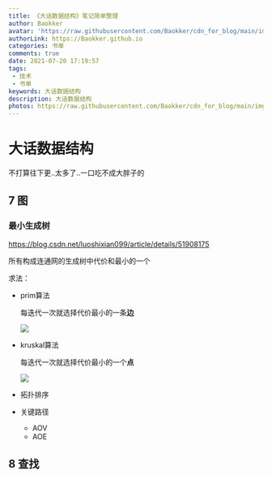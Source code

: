 ```yaml
---
title: 《大话数据结构》笔记简单整理
author: Baokker
avatar: 'https://raw.githubusercontent.com/Baokker/cdn_for_blog/main/img/custom/avatar.jpg'
authorLink: https://Baokker.github.io
categories: 书单
comments: true
date: 2021-07-20 17:19:57
tags: 
 - 技术
 - 书单
keywords: 大话数据结构
description: 大话数据结构
photos: https://raw.githubusercontent.com/Baokker/cdn_for_blog/main/img/custom/avatar.jpg
---
```


# 大话数据结构

不打算往下更..太多了..一口吃不成大胖子的

## 7 图



### 最小生成树

https://blog.csdn.net/luoshixian099/article/details/51908175

所有构成连通网的生成树中代价和最小的一个

求法：

- prim算法

  每迭代一次就选择代价最小的一条**边**

  ![](https://img-blog.csdn.net/20160714144315409)

- kruskal算法

  每迭代一次就选择代价最小的一个**点**

  ![](https://img-blog.csdn.net/20160714161107576)

- 拓扑排序
- 关键路径
  - AOV
  - AOE



## 8 查找

